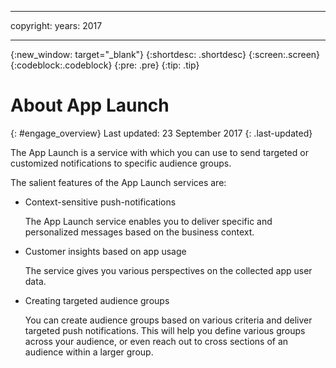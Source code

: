----

copyright:
 years: 2017

---

{:new_window: target="_blank"}
{:shortdesc: .shortdesc}
{:screen:.screen}
{:codeblock:.codeblock}
{:pre: .pre}
{:tip: .tip}

# About App Launch
{: #engage_overview}
Last updated: 23 September 2017
{: .last-updated}

The App Launch is a service with which you can use to send targeted or customized notifications to specific audience groups.

The salient features of the App Launch services are:

* Context-sensitive push-notifications
	
	The App Launch service enables you to deliver specific and personalized messages based on the business context. 
	
* Customer insights based on app usage

	The service gives you various perspectives on the collected app user data. 

* Creating targeted audience groups

	You can create audience groups based on various criteria and deliver targeted push notifications. This will help you define various groups across your audience, or even reach out to cross sections of an audience within a larger group.